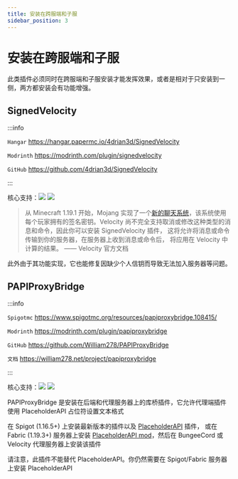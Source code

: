 ```yaml
---
title: 安装在跨服端和子服
sidebar_position: 3
---
```


# 安装在跨服端和子服

此类插件必须同时在跨服端和子服安装才能发挥效果，或者是相对于只安装到一侧，两方都安装会有功能增强。

## SignedVelocity

:::info

`Hangar` https://hangar.papermc.io/4drian3d/SignedVelocity

`Modrinth` https://modrinth.com/plugin/signedvelocity

`GitHub` https://github.com/4drian3d/SignedVelocity

:::

<!--markdownlint-disable line-length-->

核心支持：![](https://img.shields.io/badge/BungeeCord-orange?&style=flat-square) ![](https://img.shields.io/badge/Velocity-blue?&style=flat-square)

> 从 Minecraft 1.19.1 开始，Mojang 实现了一个[新的聊天系统](https://zh.minecraft.wiki/w/Java%E7%89%881.19.1#%E5%B8%B8%E8%A7%84)，该系统使用每个玩家拥有的签名密钥。Velocity 尚不完全支持取消或修改这种类型的消息和命令，因此你可以安装 SignedVelocity 插件， 这将允许将消息或命令传输到你的服务器，在服务器上收到消息或命令后， 将应用在 Velocity 中计算的结果。 —— Velocity 官方文档

此外由于其功能实现，它也能修复因缺少个人信钥而导致无法加入服务器等问题。

## PAPIProxyBridge

:::info

`Spigotmc` https://www.spigotmc.org/resources/papiproxybridge.108415/

`Modrinth` https://modrinth.com/plugin/papiproxybridge

`GitHub` https://github.com/WiIIiam278/PAPIProxyBridge

`文档` https://william278.net/project/papiproxybridge

:::

核心支持：![](https://img.shields.io/badge/BungeeCord-orange?&style=flat-square) ![](https://img.shields.io/badge/Velocity-blue?&style=flat-square)

PAPIProxyBridge 是安装在后端和代理服务器上的库桥插件，它允许代理端插件使用 PlaceholderAPI 占位符设置文本格式

在 Spigot (1.16.5+) 上安装最新版本的插件以及 [PlaceholderAPI](https://www.spigotmc.org/resources/placeholderapi.6245/) 插件，
或在 Fabric (1.19.3+) 服务器上安装 [PlaceholderAPI mod](https://placeholders.pb4.eu/)，然后在 BungeeCord 或 Velocity 代理服务器上安装该插件

请注意，此插件不能替代 PlaceholderAPI。你仍然需要在 Spigot/Fabric 服务器上安装 PlaceholderAPI
